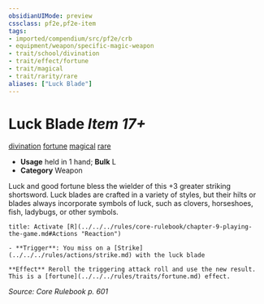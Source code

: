 ```yaml
---
obsidianUIMode: preview
cssclass: pf2e,pf2e-item
tags:
- imported/compendium/src/pf2e/crb
- equipment/weapon/specific-magic-weapon 
- trait/school/divination
- trait/effect/fortune
- trait/magical
- trait/rarity/rare
aliases: ["Luck Blade"]
---
```

# Luck Blade *Item 17+*  
[divination](divination.md)  [fortune](fortune.md)  [magical](magical.md)  [rare](rare.md)  

- **Usage** held in 1 hand; **Bulk** L
- **Category** Weapon

Luck and good fortune bless the wielder of this +3 greater striking shortsword. Luck blades are crafted in a variety of styles, but their hilts or blades always incorporate symbols of luck, such as clovers, horseshoes, fish, ladybugs, or other symbols.

```ad-embed-ability
title: Activate [R](../../../rules/core-rulebook/chapter-9-playing-the-game.md#Actions "Reaction")

- **Trigger**: You miss on a [Strike](../../../rules/actions/strike.md) with the luck blade

**Effect** Reroll the triggering attack roll and use the new result. This is a [fortune](../../../rules/traits/fortune.md) effect.
```

*Source: Core Rulebook p. 601*
